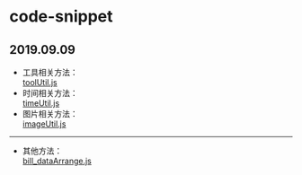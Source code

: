 # code-snippet
2019.09.09
---
* 工具相关方法：<br>
[toolUtil.js](https://github.com/Mathilda-Chen/code-snippet/blob/master/toolUtil.js)
* 时间相关方法：<br>
[timeUtil.js](https://github.com/Mathilda-Chen/code-snippet/blob/master/timeUtil.js)
* 图片相关方法：<br>
[imageUtil.js](https://github.com/Mathilda-Chen/code-snippet/blob/master/imageUtil.js)
---
* 其他方法：<br>
[bill_dataArrange.js](https://github.com/Mathilda-Chen/code-snippet/blob/master/bill_dataArrange.js)
